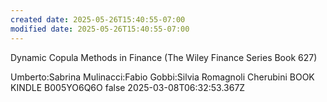 ```yaml
---
created date: 2025-05-26T15:40:55-07:00
modified date: 2025-05-26T15:40:55-07:00
---
```

Dynamic Copula Methods in Finance (The Wiley Finance Series Book 627)

Umberto:Sabrina Mulinacci:Fabio Gobbi:Silvia Romagnoli Cherubini
BOOK
KINDLE
B005YO6Q6O
false
2025-03-08T06:32:53.367Z

